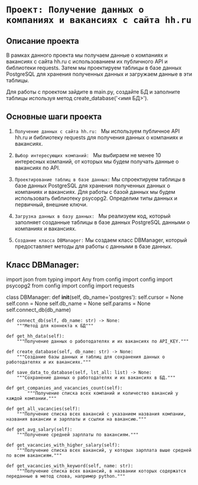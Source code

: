 # **`Проект: Получение данных о компаниях и вакансиях с сайта hh.ru`**

## Описание проекта

В рамках данного проекта мы получаем данные о компаниях и вакансиях с сайта hh.ru с использованием их публичного API и библиотеки requests. Затем мы проектируем таблицы в базе данных PostgreSQL для хранения полученных данных и загружаем данные в эти таблицы.

Для работы с проектом зайдите в main.py, создайте БД и заполните таблицы используя метод create_database('<имя БД>'). 


## Основные шаги проекта

1. `Получение данных с сайта hh.ru: `
Мы используем публичное API hh.ru и библиотеку requests для получения данных о компаниях и вакансиях.

2. `Выбор интересующих компаний: `
Мы выбираем не менее 10 интересных компаний, от которых мы будем получать данные о вакансиях по API.

3. `Проектирование таблиц в базе данных:` 
Мы спроектируем таблицы в базе данных PostgreSQL для хранения полученных данных о компаниях и вакансиях. Для работы с базой данных мы будем использовать библиотеку psycopg2. Определим типы данных и первичный, внешние ключи.

4. `Загрузка данных в базу данных: `
Мы реализуем код, который заполняет созданные таблицы в базе данных PostgreSQL данными о компаниях и вакансиях.

5. `Создание класса DBManager:`
Мы создаем класс DBManager, который предоставляет методы для работы с данными в базе данных.

## Класс DBManager:

import json
from typing import Any
from config import config
import psycopg2
from config import config
import requests

class DBManager:
        def __init__(self, db_name='postgres'):
        self.cursor = None
        self.conn = None
        self.db_name = None
        self.params = None
        self.connect_db(db_name)

    def connect_db(self, db_name: str) -> None:
        """Метод для коннекта к БД"""

    def get_hh_data(self):
        """Получение данных о работодателях и их вакансиях по API_KEY."""

    def create_database(self, db_name: str) -> None:
        """Создание базы данных и таблиц для сохранения данных о работодателях и их вакансиях."""

    def save_data_to_database(self, lst_all: list) -> None:
        """Сохранение данных о работодателях и их вакансиях в БД."""

    def get_companies_and_vacancies_count(self):
            """Получение списка всех компаний и количество вакансий у каждой компании."""

    def get_all_vacancies(self):
        """Получение списка всех вакансий с указанием названия компании, названия вакансии и зарплаты и ссылки на вакансию."""

    def get_avg_salary(self):
        """Получение средней зарплаты по вакансиям."""

    def get_vacancies_with_higher_salary(self):
        """Получение списка всех вакансий, у которых зарплата выше средней по всем вакансиям."""

    def get_vacancies_with_keyword(self, name: str):
        """Получение списка всех вакансий, в названии которых содержатся переданные в метод слова, например python."""
